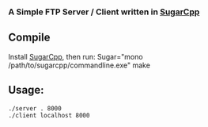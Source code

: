 ### A Simple FTP Server / Client written in [SugarCpp](https://github.com/curimit/SugarCpp)

## Compile

Install [SugarCpp](https://github.com/curimit/SugarCpp), then run:
	Sugar="mono /path/to/sugarcpp/commandline.exe" make

## Usage:

	./server . 8000
	./client localhost 8000
